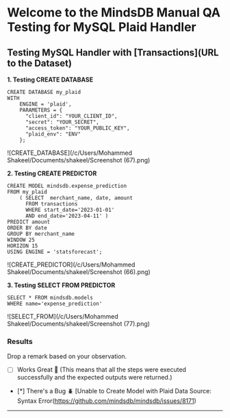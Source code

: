 # Welcome to the MindsDB Manual QA Testing for MySQL Plaid Handler


## Testing MySQL Handler with [Transactions](URL to the Dataset)

**1. Testing CREATE DATABASE**

```
CREATE DATABASE my_plaid 
WITH 
    ENGINE = 'plaid',
    PARAMETERS = {
      "client_id": "YOUR_CLIENT_ID",
      "secret": "YOUR_SECRET",
      "access_token": "YOUR_PUBLIC_KEY",
      "plaid_env": "ENV"
    };
``` 

![CREATE_DATABASE](/c/Users/Mohammed Shakeel/Documents/shakeel/Screenshot (67).png)

**2. Testing CREATE PREDICTOR**

```
CREATE MODEL mindsdb.expense_prediction
FROM my_plaid 
    ( SELECT  merchant_name, date, amount 
      FROM transactions 
      WHERE start_date='2023-01-01' 
      AND end_date='2023-04-11' )
PREDICT amount
ORDER BY date
GROUP BY merchant_name
WINDOW 25
HORIZON 15
USING ENGINE = 'statsforecast';
```

![CREATE_PREDICTOR](/c/Users/Mohammed Shakeel/Documents/shakeel/Screenshot (66).png)

**3. Testing SELECT FROM PREDICTOR**

```
SELECT * FROM mindsdb.models
WHERE name='expense_prediction'
```

![SELECT_FROM](/c/Users/Mohammed Shakeel/Documents/shakeel/Screenshot (77).png)

### Results

Drop a remark based on your observation.
- [ ] Works Great 💚 (This means that all the steps were executed successfully and the expected outputs were returned.)
- [*] There's a Bug 🪲 [Unable to Create Model with Plaid Data Source: Syntax Error(https://github.com/mindsdb/mindsdb/issues/8171)

---
